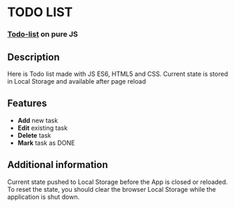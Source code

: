 # TODO LIST 
### [Todo-list](https://pobgl.github.io/todo-list/) on pure JS

## Description
Here is Todo list made with JS ES6, HTML5 and CSS.
Сurrent state is stored in Local Storage and available after page reload

## Features
- **Add** new task
- **Edit** existing task
- **Delete** task
- **Mark** task as DONE

## Additional information
Current state pushed to Local Storage before the App is closed or reloaded. To reset the state,
you should clear the browser Local Storage while the application is shut down.
